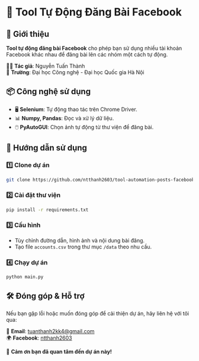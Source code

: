 # 🚀 Tool Tự Động Đăng Bài Facebook

## 📝 Giới thiệu

**Tool tự động đăng bài Facebook** cho phép bạn sử dụng nhiều tài khoản Facebook khác nhau để đăng bài lên các nhóm một cách tự động.

👨‍💻 **Tác giả**: Nguyễn Tuấn Thành  
🏫 **Trường**: Đại học Công nghệ - Đại học Quốc gia Hà Nội  

## 📦 Công nghệ sử dụng

- 🖥️ **Selenium**: Tự động thao tác trên Chrome Driver.
- 📊 **Numpy, Pandas**: Đọc và xử lý dữ liệu.
- 🖱️ **PyAutoGUI**: Chọn ảnh tự động từ thư viện để đăng bài.

## 🔧 Hướng dẫn sử dụng

### 1️⃣ Clone dự án
```bash
git clone https://github.com/ntthanh2603/tool-automation-posts-facebook.git
```

### 2️⃣ Cài đặt thư viện
```bash
pip install -r requirements.txt
```

### 3️⃣ Cấu hình
- Tùy chỉnh đường dẫn, hình ảnh và nội dung bài đăng.
- Tạo file `accounts.csv` trong thư mục `/data` theo nhu cầu.

### 4️⃣ Chạy dự án
```bash
python main.py
```

## 🛠️ Đóng góp & Hỗ trợ

Nếu bạn gặp lỗi hoặc muốn đóng góp để cải thiện dự án, hãy liên hệ với tôi qua:

📧 **Email**: [tuanthanh2kk4@gmail.com](mailto:tuanthanh2kk4@gmail.com)  
🌍 **Facebook**: [ntthanh2603](https://www.facebook.com/ntthanh2603)  

💖 **Cảm ơn bạn đã quan tâm đến dự án này!**

